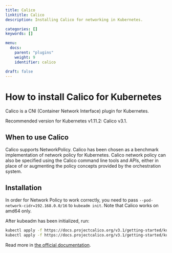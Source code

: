 ```yaml
---
title: Calico
linktitle: Calico
description: Installing Calico for networking in Kubernetes.

categories: []
keywords: []

menu:
  docs:
    parent: "plugins"
    weight: 9
    identifier: calico

draft: false
---
```


# How to install Calico for Kubernetes

Calico is a CNI (Container Network Interface) plugin for Kubernetes.

Recommended version for Kubernetes v1.11.2: Calico v3.1.


## When to use Calico
Calico supports NetworkPolicy. Calico has been chosen as a benchmark implementation of network policy for Kubernetes. Calico network policy can also be specified using the Calico command line tools and APIs, either in place of or augmenting the policy concepts provided by the orchestration system.

## Installation
In order for Network Policy to work correctly, you need to pass `--pod-network-cidr=192.168.0.0/16` to `kubeadm init`. Note that Calico works on amd64 only.

After kubeadm has been initialized, run:

```bash
kubectl apply -f https://docs.projectcalico.org/v3.1/getting-started/kubernetes/installation/hosted/rbac-kdd.yaml
kubectl apply -f https://docs.projectcalico.org/v3.1/getting-started/kubernetes/installation/hosted/kubernetes-datastore/calico-networking/1.7/calico.yaml
```
Read more in [the official documentation](https://docs.projectcalico.org/v3.1/getting-started/kubernetes/).
